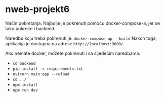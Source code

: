 # nweb-projekt6

Način pokretanja:
Najbolje je pokrenuti pomoću docker-compose-a, jer se tako pokreće i backend.

Naredbu koju treba pokrenuti je: `docker-compose up --build`
Nakon toga, aplikacija je dostupna na adresi: `http://localhost:3000/`

Ako nemate docker, možete pokrenuti i sa sljedećim naredbama:
- `cd backend`
- `pip install -r requirements.txt`
- `uvicorn main:app --reload`
- `cd ../`
- `npm install`
- `npm run dev`